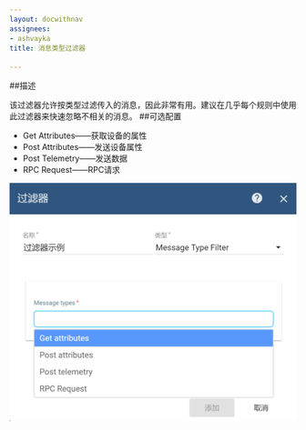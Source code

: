 ```yaml
---
layout: docwithnav
assignees:
- ashvayka
title: 消息类型过滤器

---
```

##描述

该过滤器允许按类型过滤传入的消息，因此非常有用。建议在几乎每个规则中使用此过滤器来快速忽略不相关的消息。
##可选配置

- Get Attributes——获取设备的属性
- Post Attributes——发送设备属性
- Post Telemetry——发送数据
- RPC Request——RPC请求

![img](/images/filter-message.png)